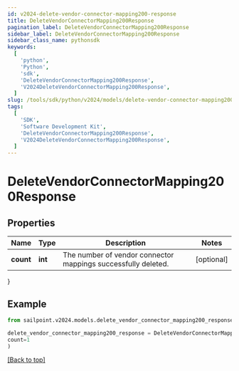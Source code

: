 ```yaml
---
id: v2024-delete-vendor-connector-mapping200-response
title: DeleteVendorConnectorMapping200Response
pagination_label: DeleteVendorConnectorMapping200Response
sidebar_label: DeleteVendorConnectorMapping200Response
sidebar_class_name: pythonsdk
keywords:
  [
    'python',
    'Python',
    'sdk',
    'DeleteVendorConnectorMapping200Response',
    'V2024DeleteVendorConnectorMapping200Response',
  ]
slug: /tools/sdk/python/v2024/models/delete-vendor-connector-mapping200-response
tags:
  [
    'SDK',
    'Software Development Kit',
    'DeleteVendorConnectorMapping200Response',
    'V2024DeleteVendorConnectorMapping200Response',
  ]
---
```


# DeleteVendorConnectorMapping200Response

## Properties

| Name | Type | Description | Notes |
| --- | --- | --- | --- |
| **count** | **int** | The number of vendor connector mappings successfully deleted. | [optional] |

}

## Example

```python
from sailpoint.v2024.models.delete_vendor_connector_mapping200_response import DeleteVendorConnectorMapping200Response

delete_vendor_connector_mapping200_response = DeleteVendorConnectorMapping200Response(
count=1
)

```

[[Back to top]](#)
